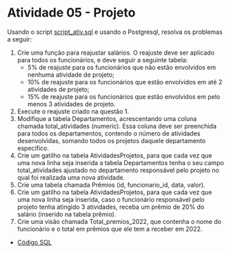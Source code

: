 <h1> Atividade 05 - Projeto </h1>
<p>
    Usando o script <a href = "https://github.com/josec-junior/UEPB/blob/main/BancoDeDadosII_2023.1/Scripts/script_ativ.sql"> script_ativ.sql</a> e usando o Postgresql, resolva os problemas a seguir:
</p>
<ol>
    <li>
        Crie uma função para reajustar salários. O reajuste deve ser aplicado para todos os funcionários, e deve seguir a seguinte tabela:
        <ul>
            <li> 5% de reajuste para os funcionários que não estão envolvidos em nenhuma atividade de projeto; </li>
            <li> 10% de reajuste para os funcionários que estão envolvidos em até 2 atividades de projeto; </li>
            <li> 15% de reajuste para os funcionários que estão envolvidos em pelo menos 3 atividades de projeto. </li>
        </ul>
    </li>
    <li>  Execute o reajuste criado na questão 1. </li>
    <li> Modifique a tabela Departamentos, acrescentando uma coluna chamada total_atividades (numeric). Essa coluna deve ser preenchida para todos os departamentos, contendo o número de atividades desenvolvidas, somando todos os projetos daquele departamento específico. </li>
    <li> Crie um gatilho na tabela AtividadesProjetos, para que cada vez que uma nova linha seja inserida a tabela Departamentos tenha o seu campo total_atividades ajustado no departamento responsável pelo projeto no qual foi realizada uma nova atividade. </li>
    <li> Crie uma tabela chamada Prêmios (id, funcionario_id, data, valor). </li>
    <li> Crie um gatilho na tabela AtividadesProjetos, para que cada vez que uma nova linha seja inserida, caso o funcionário responsável pelo projeto tenha atingido 3 atividades, receba um prêmio de 20% do salário (inserido na tabela prêmio). </li>
    <li> Crie uma visão chamada Total_premios_2022, que contenha o nome do funcionário e o total em prêmios que ele tem a receber em 2022. </li>
</ol>
<ul>
    <li> <a href = "https://github.com/josec-junior/UEPB/blob/main/BancoDeDadosII_2023.1/Atividades/Atividade05/atividade05.sql"> Código SQL </a> </li>
</ul> 
